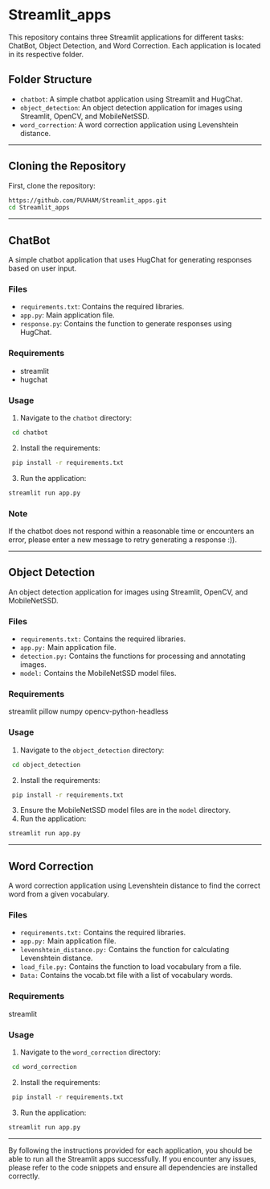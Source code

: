 # Streamlit_apps

This repository contains three Streamlit applications for different tasks: ChatBot, Object Detection, and Word Correction. Each application is located in its respective folder.

## Folder Structure

- `chatbot`: A simple chatbot application using Streamlit and HugChat.
- `object_detection`: An object detection application for images using Streamlit, OpenCV, and MobileNetSSD.
- `word_correction`: A word correction application using Levenshtein distance.

---
## Cloning the Repository

First, clone the repository:

```bash
https://github.com/PUVHAM/Streamlit_apps.git
cd Streamlit_apps
```

---

## ChatBot

A simple chatbot application that uses HugChat for generating responses based on user input.

### Files

- `requirements.txt`: Contains the required libraries.
- `app.py`: Main application file.
- `response.py`: Contains the function to generate responses using HugChat.

### Requirements

- streamlit
- hugchat

### Usage

1. Navigate to the `chatbot` directory:
  ```bash
   cd chatbot
  ``` 
2. Install the requirements:
  ```bash
   pip install -r requirements.txt
  ``` 
3. Run the application:
  ```bash
  streamlit run app.py
  ```

### Note
If the chatbot does not respond within a reasonable time or encounters an error, please enter a new message to retry generating a response :)).

---

## Object Detection

An object detection application for images using Streamlit, OpenCV, and MobileNetSSD.

### Files

- `requirements.txt:` Contains the required libraries.
- `app.py:` Main application file.
- `detection.py:` Contains the functions for processing and annotating images.
- `model:` Contains the MobileNetSSD model files.

### Requirements

streamlit
pillow
numpy
opencv-python-headless

### Usage

1. Navigate to the `object_detection` directory:
  ```bash
   cd object_detection
  ``` 
2. Install the requirements:
  ```bash
   pip install -r requirements.txt
  ``` 
3. Ensure the MobileNetSSD model files are in the `model` directory.
4. Run the application:
  ```bash
  streamlit run app.py
  ```

---

## Word Correction

A word correction application using Levenshtein distance to find the correct word from a given vocabulary.

### Files

- `requirements.txt:` Contains the required libraries.
- `app.py:` Main application file.
- `levenshtein_distance.py:` Contains the function for calculating Levenshtein distance.
- `load_file.py:` Contains the function to load vocabulary from a file.
- `Data:` Contains the vocab.txt file with a list of vocabulary words.

### Requirements
streamlit

### Usage

1. Navigate to the `word_correction` directory:
  ```bash
   cd word_correction
  ``` 
2. Install the requirements:
  ```bash
   pip install -r requirements.txt
  ``` 
3. Run the application:
  ```bash
  streamlit run app.py
  ```

---

By following the instructions provided for each application, you should be able to run all the Streamlit apps successfully. If you encounter any issues, please refer to the code snippets and ensure all dependencies are installed correctly.
